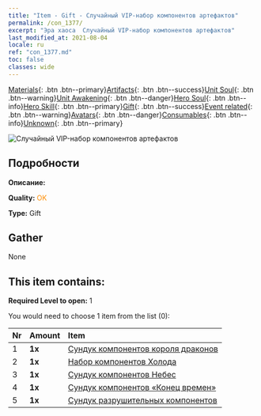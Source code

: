 ```yaml
---
title: "Item - Gift - Случайный VIP-набор компонентов артефактов"
permalink: /con_1377/
excerpt: "Эра хаоса  Случайный VIP-набор компонентов артефактов"
last_modified_at: 2021-08-04
locale: ru
ref: "con_1377.md"
toc: false
classes: wide
---
```

 [Materials](/ItemsRU/){: .btn .btn--primary}[Artifacts](/ItemsRU/Artifacts/){: .btn .btn--success}[Unit Soul](/ItemsRU/UnitSoul/){: .btn .btn--warning}[Unit Awakening](/ItemsRU/UnitAwakening/){: .btn .btn--danger}[Hero Soul](/ItemsRU/HeroSoul/){: .btn .btn--info}[Hero Skill](/ItemsRU/HeroSkill/){: .btn .btn--primary}[Gift](/ItemsRU/Gift/){: .btn .btn--success}[Event related](/ItemsRU/Events/){: .btn .btn--warning}[Avatars](/ItemsRU/Avatars/){: .btn .btn--danger}[Consumables](/ItemsRU/Consumables/){: .btn .btn--info}[Unknown](/ItemsRU/Unknown/){: .btn .btn--primary}

 ![Случайный VIP-набор компонентов артефактов](/images/t/i_906054.png)

## Подробности
 **Описание:** 

 **Quality:** <span style="color: #FF8C00">OK</span>

 **Type:** Gift

## Gather

  None

## This item contains:

 **Required Level to open:** 1

 You would need to choose 1 item from the list (0):

  | Nr | Amount |     Item    |
  |:---|:-------|:------------|
  | 1 |  **1x** | [Сундук компонентов короля драконов](/ItemsRU/con_1348/) |  | 
  | 2 |  **1x** | [Набор компонентов Холода](/ItemsRU/con_1352/) |  | 
  | 3 |  **1x** | [Сундук компонентов Небес](/ItemsRU/con_1354/) |  | 
  | 4 |  **1x** | [Сундук компонентов «Конец времен»](/ItemsRU/con_1360/) |  | 
  | 5 |  **1x** | [Сундук разрушительных компонентов](/ItemsRU/con_1371/) |  | 
